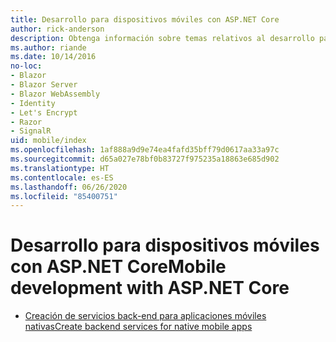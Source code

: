 ```yaml
---
title: Desarrollo para dispositivos móviles con ASP.NET Core
author: rick-anderson
description: Obtenga información sobre temas relativos al desarrollo para dispositivos móviles con ASP.NET Core.
ms.author: riande
ms.date: 10/14/2016
no-loc:
- Blazor
- Blazor Server
- Blazor WebAssembly
- Identity
- Let's Encrypt
- Razor
- SignalR
uid: mobile/index
ms.openlocfilehash: 1af888a9d9e74ea4fafd35bff79d0617aa33a97c
ms.sourcegitcommit: d65a027e78bf0b83727f975235a18863e685d902
ms.translationtype: HT
ms.contentlocale: es-ES
ms.lasthandoff: 06/26/2020
ms.locfileid: "85400751"
---
```

# <a name="mobile-development-with-aspnet-core"></a><span data-ttu-id="6dc68-103">Desarrollo para dispositivos móviles con ASP.NET Core</span><span class="sxs-lookup"><span data-stu-id="6dc68-103">Mobile development with ASP.NET Core</span></span>

* [<span data-ttu-id="6dc68-104">Creación de servicios back-end para aplicaciones móviles nativas</span><span class="sxs-lookup"><span data-stu-id="6dc68-104">Create backend services for native mobile apps</span></span>](native-mobile-backend.md)
